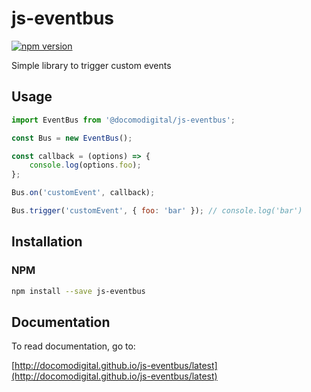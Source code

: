 # js-eventbus

[![npm version](https://badge.fury.io/js/%40docomodigital%2Fjs-eventbus.svg)](https://badge.fury.io/js/%40docomodigital%2Fjs-eventbus)

Simple library to trigger custom events

## Usage
```javascript
import EventBus from '@docomodigital/js-eventbus';

const Bus = new EventBus();

const callback = (options) => {
    console.log(options.foo);
};

Bus.on('customEvent', callback);

Bus.trigger('customEvent', { foo: 'bar' }); // console.log('bar')
```

## Installation

### NPM
```bash
npm install --save js-eventbus
```

## Documentation

To read documentation, go to:

[http://docomodigital.github.io/js-eventbus/latest](http://docomodigital.github.io/js-eventbus/latest)
